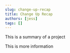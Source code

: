 ```yaml
---
slug: change-up-recap
title: Change Up Recap
authors: [jess]
tags: []
---
```


This is a summary of a project

<!--truncate-->

This is more information